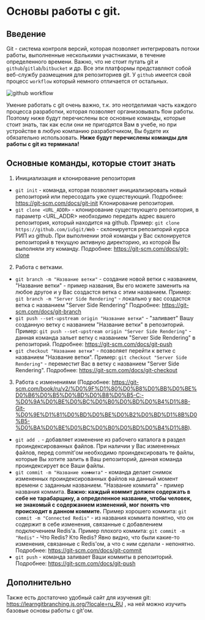 ﻿# Основы работы с git.
## Введение
Git - система контроля версий, которая позволяет интегрировать потоки работы, выполненные несколькими участниками, в течение определенного времени.
Важно, что не стоит путать git и `github`/`gitlab`/`bitbucket` и др. Все эти платформы представляют собой веб-службу размещения для репозиториев git. У `github` имеется свой процесс `workflow` который немного отличается от остальных.

![github workflow](assets/hq720.png)

Умение работать с git очень важно, т.к. это неотделимая часть каждого процесса разработки, которая позволяет организовывать flow работы. Поэтому ниже будут перечислены все основные команды, которые стоит знать, так как если они не пригодятся Вам в учебе, но при устройстве в любую компанию разработчиком, Вы будете их обязательно использовать.
**Ниже будут перечислены команды для работы с git из терминала!**
## Основные команды, которые стоит знать
1. Инициализация и клонирование репозитория
-	`git init` - команда, которая позволяет инициализировать новый репозиторий или пересоздать уже 	существующий.
	Подробнее: https://git-scm.com/docs/git-init
Клонирование репозитория.
- `git clone <URL_ADDR>` - клонирование существующего репозитория, в параметр <URL_ADDR> необходимо передать адрес вашего репозитория, который находится на github.
Пример:
`git clone https://github.com/iu5git/Web` - склонируется репозиторий курса РИП из github.
При выполнении этой команды у Вас склонируется репозиторий в текущую активную директорию, из которой Вы выполняли эту команду.
Подробнее: https://git-scm.com/docs/git-clone
2. Работа с ветками.
- `git branch -m "Название ветки"` - создание новой ветки с названием, "Название ветки" - пример названия, Вы его можете заменить на любое другое и у Вас создастся ветка с этим названием.
Пример:
`git branch -m "Server Side Rendering"` - локально у вас создастся ветка с названием "Server Side Rendering"
Подробнее: https://git-scm.com/docs/git-branch
- `git push --set-upstream origin "Название ветки"` - "заливает" Вашу созданную ветку с названием "Название ветки" в репозиторий.
Пример:
`git push --set-upstream origin "Server Side Rendering"` - данная команда зальет ветку с названием "Server Side Rendering" в репозиторий.
Подробнее: https://git-scm.com/docs/git-push
- `git checkout "Название ветки"` - позволяет перейти к ветке с названием "Название ветки".
Пример:
`git checkout "Server Side Rendering"` - переместит Вас в ветку с названием "Server Side Rendering".
Подробнее: https://git-scm.com/docs/git-checkout
3. Работа с изменениями (Подробнее: https://git-scm.com/book/ru/v2/%D0%9F%D1%80%D0%B8%D0%BB%D0%BE%D0%B6%D0%B5%D0%BD%D0%B8%D0%B5-C:-%D0%9A%D0%BE%D0%BC%D0%B0%D0%BD%D0%B4%D1%8B-Git-%D0%9E%D1%81%D0%BD%D0%BE%D0%B2%D0%BD%D1%8B%D0%B5-%D0%BA%D0%BE%D0%BC%D0%B0%D0%BD%D0%B4%D1%8B).
- `git add .` - добавляет изменение из рабочего каталога в раздел проиндексированных файлов. При наличии у Вас измененных файлов, перед commit'ом необходимо проиндексировать те файлы, которые Вы хотите залить в Ваш репозиторий, данная команда проиндексирует все Ваши файлы.
- `git commit -m "Название коммита"` - команда делает снимок измененных проиндексированных файлов на данный момент времени с заданным названием. "Название коммита" - пример названия коммита.
**Важно: каждый коммит должен содержать в себе не тарабарщину, а определенное название, чтобы человек, не знакомый с содержанием изменений, мог понять что происходит в данном коммите.**
Пример хорошего коммита:
`git commit -m "Connected Redis"` - из названия коммита понятно, что он содержит в себе изменения, связанные с добавлением подключением Redis'а.
Пример плохого коммита:
`git commit -m "Redis"` - Что Redis? Кто Redis? Явно видно, что были какие-то изменения, связанные с Redis'ом, а что с ним сделали - непонятно.
Подробнее: https://git-scm.com/docs/git-commit
- `git push` - команда заливает Ваши коммиты в репозиторий.
Подробнее: https://git-scm.com/docs/git-push

## Дополнительно
Также есть достаточно удобный сайт для изучения git: https://learngitbranching.js.org/?locale=ru_RU , на ней можно изучить базовые основы работы с git'ом.
